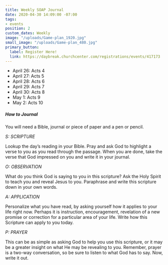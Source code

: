 ```yaml
---
title: Weekly SOAP Journal
date: 2020-04-30 14:09:00 -07:00
tags:
- events
position: 2
custom_dates: Weekly
image: "/uploads/Game-plan_1920.jpg"
small_image: "/uploads/Game-plan_480.jpg"
primary_button:
  label: Register Here!
  link: https://daybreak.churchcenter.com/registrations/events/417173
---
```


* April 26: Acts 4
* April 27: Acts 5
* April 28: Acts 6
* April 29: Acts 7
* April 30: Acts 8
* May 1: Acts 9
* May 2: Acts 10

##### How to Journal

You will need a Bible, journal or piece of paper and a pen or pencil.

*S: SCRIPTURE*

Lookup the day’s reading in your Bible. Pray and ask God to highlight a verse to you as you read through the passage. When you are done, take the verse that God impressed on you and write it in your journal.

*O: OBSERVATION*

What do you think God is saying to you in this scripture? Ask the Holy Spirit to teach you and reveal Jesus to you. Paraphrase and write this scripture down in your own words.

*A: APPLICATION*

Personalize what you have read, by asking yourself how it applies to your life right now. Perhaps it is instruction, encouragement, revelation of a new promise or correction for a particular area of your life. Write how this Scripture can apply to you today.

*P: PRAYER*

This can be as simple as asking God to help you use this scripture, or it may be a greater insight on what He may be revealing to you. Remember, prayer is a two-way conversation, so be sure to listen to what God has to say. Now, write it out.